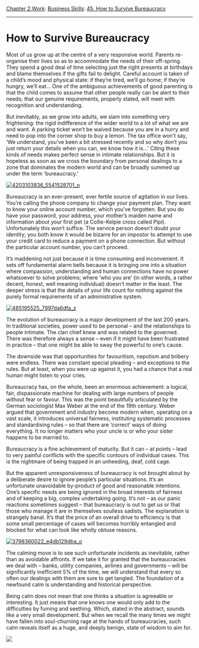 [Chapter 2.Work](https://www.theschooloflife.com/thebookoflife/category/work/): [Business Skills](https://www.theschooloflife.com/thebookoflife/category/work/business-skills/): [45. How to Survive Bureaucracy](https://www.theschooloflife.com/thebookoflife/how-to-survive-bureaucracy/)

* * *

# How to Survive Bureaucracy

Most of us grow up at the centre of a very responsive world. Parents re-organise their lives so as to accommodate the needs of their off-spring. They spend a good deal of time selecting just the right presents at birthdays and blame themselves if the gifts fail to delight. Careful account is taken of a child’s mood and physical state: if they’re tired, we’ll go home; if they’re hungry, we’ll eat… One of the ambiguous achievements of good parenting is that the child comes to assume that other people really can be alert to their needs; that our genuine requirements, properly stated, will meet with recognition and understanding.

But inevitably, as we grow into adults, we slam into something very frightening: the rigid indifference of the wider world to a lot of what we are and want. A parking ticket won’t be waived because you are in a hurry and need to pop into the corner shop to buy a lemon. The tax office won’t say, ‘We understand, you’ve been a bit stressed recently and so why don’t you just return your details when you can, we know how it is…’ Citing these kinds of needs makes perfect sense in intimate relationships. But it is hopeless as soon as we cross the boundary from personal dealings to a zone that dominates the modern world and can be broadly summed up under the term ‘bureaucracy.’

[![4203103836_5541528701_o](https://www.theschooloflife.com/thebookoflife/wp-content/uploads/2016/02/4203103836_5541528701_o.jpg)](http://www.thebookoflife.org/wp-content/uploads/2016/02/4203103836_5541528701_o.jpg)

Bureaucracy is an ever-present, ever fertile source of agitation in our lives. You’re calling the phone company to change your payment plan. They want to know your online account number, which you’ve forgotten. But you do have your password, your address, your mother’s maiden name and information about your first pet (a Collie-Kelpie cross called Pipi). Unfortunately this won’t suffice. The service person doesn’t doubt your identity; you both know it would be bizarre for an impostor to attempt to use your credit card to reduce a payment on a phone connection. But without the particular account number, you can’t proceed.

It’s maddening not just because it is time consuming and inconvenient. It sets off fundamental alarm bells because it is bringing one into a situation where compassion, understanding and human connections have no power whatsoever to solve problems; where ‘who you are’ (in other words, a rather decent, honest, well meaning individual) doesn’t matter in the least. The deeper stress is that the details of your life count for nothing against the purely formal requirements of an administrative system.

[![485195525_7997da6dfa_z](https://www.theschooloflife.com/thebookoflife/wp-content/uploads/2016/02/485195525_7997da6dfa_z.jpg)](http://www.thebookoflife.org/wp-content/uploads/2016/02/485195525_7997da6dfa_z.jpg)

The evolution of bureaucracy is a major development of the last 200 years. In traditional societies, power used to be personal – and the relationships to people intimate. The clan chief knew and was related to the governed. There was therefore always a sense – even if it might have been frustrated in practice – that one might be able to sway the powerful to one’s cause.

The downside was that opportunities for favouritism, nepotism and bribery were endless. There was constant special pleading – and exceptions to the rules. But at least, when you were up against it, you had a chance that a real human might listen to your cries.

Bureaucracy has, on the whole, been an enormous achievement: a logical, fair, dispassionate machine for dealing with large numbers of people without fear or favour. This was the point beautifully articulated by the German sociologist Max Weber at the end of the 19th century. Weber argued that government and industry become modern when, operating on a vast scale, it introduces universal fairness, instituting systematic processes and standardising rules – so that there are ‘correct’ ways of doing everything. It no longer matters who your uncle is or who your sister happens to be married to.

Bureaucracy is a fine achievement of maturity. But it can – at points – lead to very painful conflicts with the specific contours of individual cases. This is the nightmare of being trapped in an unheeding, deaf, cold cage.

But the apparent unresponsiveness of bureaucracy is not brought about by a deliberate desire to ignore people’s particular situations. It’s an unfortunate unavoidable by-product of good and reasonable intentions. One’s specific needs are being ignored in the broad interests of fairness and of keeping a big, complex undertaking going. It’s not – as our panic reactions sometimes suggest – that bureaucracy is out to get us or that those who manage it are in themselves soulless sadists. The explanation is strangely banal. It’s that the price of an overall drive to efficiency is that some small percentage of cases will becomes horribly entangled and blocked for what can look like wholly obtuse reasons.

[![3798360022_e4db129dba_o](https://www.theschooloflife.com/thebookoflife/wp-content/uploads/2016/02/3798360022_e4db129dba_o.jpg)](http://www.thebookoflife.org/wp-content/uploads/2016/02/3798360022_e4db129dba_o.jpg)

The calming move is to see such unfortunate incidents as inevitable, rather than as avoidable affronts. If we take it for granted that the bureaucracies we deal with – banks, utility companies, airlines and governments – will be significantly inefficient 5% of the time, we will understand that every so often our dealings with them are sure to get tangled. The foundation of a newfound calm is understanding and historical perspective.

Being calm does not mean that one thinks a situation is agreeable or interesting. It just means that one knows one would only add to the difficulties by fuming and seething. Which, stated in the abstract, sounds like a very small development. But when we recall the many times we might have fallen into soul-churning rage at the hands of bureaucracies, such calm reveals itself as a huge, and deeply benign, state&nbsp;of wisdom to aim for.

[![](https://img.youtube.com/vi/CL_IoZqyb1I/0.jpg)](https://www.youtube.com/embed/CL_IoZqyb1I '')
